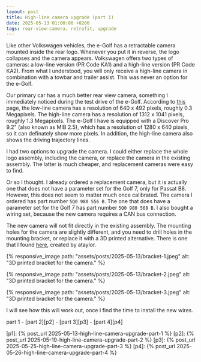 ```yaml
---
layout: post
title: High-line camera upgrade (part 1)
date: 2025-05-13 01:00:00 +0200
tags: rear-view-camera, retrofit, upgrade
---
```

Like other Volkswagen vehicles, the e-Golf has a retractable camera mounted
inside the rear logo. Whenever you put it in reverse, the logo collapses and
the camera appears. Volkswagen offers two types of cameras: a low-line
version (PR Code KA1) and a high-line version (PR Code KA2). From what I
understood, you will only receive a high-line camera in combination with a
towbar and trailer assist. This was never an option for the e-Golf.

Our primary car has a much better rear view camera, something I immediately
noticed during the test drive of the e-Golf. According to [this][1] page,
the low-line camera has a resolution of 640 x 492 pixels, roughly 0.3
Megapixels. The high-line camera has a resolution of 1312 x 1041 pixels,
roughly 1.3 Megapixels. The e-Golf I have is equipped with a Discover Pro 9.2"
(also known as MIB 2.5), which has a resolution of 1280 x 640 pixels, so it
can definately show more pixels. In addition, the high-line camera also shows
the driving trajectory lines.

I had two options to upgrade the camera. I could either replace the whole
logo assembly, including the camera, or replace the camera in the existing
assembly. The latter is much cheaper, and replacement cameras were easy to
find.

Or so I thought. I already ordered a replacement camera, but it is actually
one that does not have a parameter set for the Golf 7, only for Passat B8.
However, this does not seem to matter much once calibrated. The camera I
ordered has part number `5Q0 980 556 B`. The one that does have a parameter
set for the Golf 7 has part number `5Q0 980 568 B`. I also bought a wiring
set, because the new camera requires a CAN bus connection.

The new camera will not fit directly in the existing assembly. The mounting
holes for the camera are slightly different, and you need to drill holes in
the mounting bracket, or replace it with a 3D printed alternative. There is
one that I found [here][2], created by ataylor.

{% responsive_image path: "assets/posts/2025-05-13/bracket-1.jpeg" alt: "3D printed bracket for the camera." %}

{% responsive_image path: "assets/posts/2025-05-13/bracket-2.jpeg" alt: "3D printed bracket for the camera." %}

{% responsive_image path: "assets/posts/2025-05-13/bracket-3.jpeg" alt: "3D printed bracket for the camera." %}

I will see how this will work out, once I find the time to install the new
wires.

part 1 - [part 2][p2] - [part 3][p3] - [part 4][p4]

[1]: https://www.drive2.ru/l/666275185325777225/
[2]: https://www.printables.com/model/270860-vw-golf-mk7-rear-view-camera-adapter

[p1]: {% post_url 2025-05-13-high-line-camera-upgrade-part-1 %}
[p2]: {% post_url 2025-05-19-high-line-camera-upgrade-part-2 %}
[p3]: {% post_url 2025-05-25-high-line-camera-upgrade-part-3 %}
[p4]: {% post_url 2025-05-26-high-line-camera-upgrade-part-4 %}
